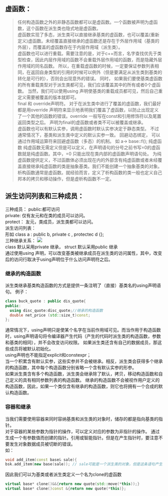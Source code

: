 ## 虚函数：
> 任何构造函数之外的非静态函数都可以是虚函数。一个函数被声明为虚函数，这个函数在派生类也隐式地是虚函数。  
> 虚函数实现了多态，派生类可以直接继承基类的虚函数，也可以覆盖(重新定义)虚函数。未经覆盖直接继承的虚函数还是存在于外层作用域（基类的外层），而覆盖的虚函数存在于内层作用域（派生类）。  
> 虚函数也可以进行重载。需要注意的是，对于c++而言，名字查找优先于类型检查，因此内层作用域的函数不会重载外层作用域的函数，而是隐藏外层作用域的同名函数。 所以，在重载虚函数的时候，一定要保证参数列表相同，在返回自身类型的引用的时候可以例外（但是要满足从派生类到基类的转化是可行的），否则会出现意外的错误。  同时， 如果我们要使基类虚函数的所有重载类型对于派生类都可见，我们应该覆盖其中的所有或者0个虚函数。 当然，我们可以使用using 声明使基类的重载成员都可见，然后自己重定义需要被覆盖的版本就即可。  
> final 和 override声明符。 对于在派生类中进行了覆盖的虚函数，我们最好都是用override 声明符来显示地表明我们覆盖了虚函数，以防止出现定义了一个其他的函数的错误。override 一般写在const和引用修饰符以及尾置返回类型之后。 声明为final的虚函数或者类不可以被覆盖或继承。  
> 虚函数也可以有默认实参，调用虚函数时默认实参决定于静态类型。 不过通常情况下，基类和派生类中定义的默认实参一致。
> 回避动态绑定， 可以通过作用域运算符来回避虚函数（多态）的机制。 如 a-> base::f();
> 纯虚函数 纯虚函数无需定义但是可以定义，在声明语句的分号之前书写=0的虚函数就是纯虚函数。其中，=0 只能出现在类内部的虚函数声明语句处。 为纯虚函数提供定义，不过函数体必须出现在内的外部含有纯虚函数或者未经覆盖直接继承纯虚函数的类是抽象基类。我们不能创建一个抽象基类的对象。  
>析构函数通常是虚函数。就经验而言，定义了析构函数的类一般也定义自己邦本的拷贝和移动操作，但是虚析构函数不一定。  
## 派生访问列表和三种成员：
三种成员：
public:都可访问   
private: 仅有友元和在类的成员可以访问。  
protect： 友元，类成员，派生类都可以访问。  
派生访问列表：  
形如 class a :  public b, private c , protectec d  {};   
三种继承关系：
![](https://media.geeksforgeeks.org/wp-content/cdn-uploads/table-class.png)   
class 默认采用private 继承， struct 默认采用public 继承   
通过使用using 声明，可以改变基类被继承成员在派生类的访问属性，其中，改变后的访问行取决于using声明位于什么访问声明符之后。  

### 继承的构造函数
派生类继承基类构造函数的方式是提供一条注明了（直接）基类名的using声明语句。 例子：  
 ```c++
 class buck_quote : public dis_quote{
 public:
   using disc_quote:disc_quote;//继承的构造函数
   double net_price (std::size_t)const;
};
```
通常情况下，using声明只是使某个名字在当前作用域可见。而当作用于构造函数时，using声明语句将令编译器产生代码（产生的代码时派生类的构造函数，参数和基类的相同），并不会改变访问权限。 如果派生类还含有自己的数据成员，那这些成员将被默认初始化。    
using声明也不能指定explicit和constexpr；  
当一个积累含有默认实参，这些实参并不会被继承。相反，派生类会获得多个继承的构造函数，其中每个构造函数分别省略一个含有默认实参的形参。  
如果派生类含有多个构造函数，派生类会继承除了默认，拷贝，移动构造函数和自己定义的具有相同参数列表的构造函数。  继承的构造函数不会被视作用户定义的构造函数，因此，如果一个类仅含有继承的构造函数，则它也将拥有一个合成的默认构造函数。   

### 容器和继承
当我们需要使用容器来同时容纳基类和派生类的对象时，储存的都是指向基类的指针。  
对于容器的某些参数为指针的操作，可以定义对应的参数为非指针的操作。 通过生成一个有参数值而创建的指针。引用或智能指针。但是在产生指针时，要注意不要发生对象数据成员被切断的错误。  
如：
```c++
void add_item(const base& sale){
bsk.add_item(new base(sale)); // sale可能是一个派生类的对象，但是这条语句产生的指针指向的对象可能并没有派生类的数据成员。
```  
因此我们可以为基类或者派生类定义一个名为clone的虚函数
``` c++
virtual base* clone()&&{return new quote(std::move(*this));}
virtual base* clone()const &{return new quote(*this)};
```

 



